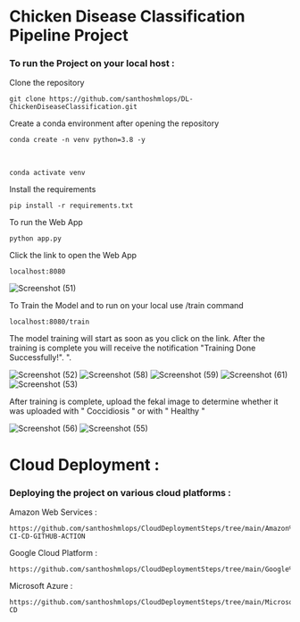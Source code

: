 # Chicken Disease Classification Pipeline Project 

 ### To run the Project on your local host :  

Clone the repository

    git clone https://github.com/santhoshmlops/DL-ChickenDiseaseClassification.git
    
Create a conda environment after opening the repository

    conda create -n venv python=3.8 -y
    
 <br/>
    
    conda activate venv
    
    
Install the requirements

    pip install -r requirements.txt
    
    
To run the Web App 
    
    python app.py
    
    
 Click the link to open the Web App
 
    localhost:8080
    

![Screenshot (51)](https://github.com/santhoshmlops/DL-ChickenDiseaseClassification/assets/133121635/764304a9-dc73-45e7-be28-9dab7e068c01)

To Train the Model and to run on your local use /train command

    localhost:8080/train
    
 The model training will start as soon as you click on the link. After the training is complete you will receive the notification "Training Done Successfully!".  ".

![Screenshot (52)](https://github.com/santhoshmlops/DL-ChickenDiseaseClassification/assets/133121635/f004a294-991e-4785-ac18-e51ba31f64c2)
![Screenshot (58)](https://github.com/santhoshmlops/DL-ChickenDiseaseClassification/assets/133121635/c744907a-d4b0-4392-84fc-5faa0275b553)
![Screenshot (59)](https://github.com/santhoshmlops/DL-ChickenDiseaseClassification/assets/133121635/bfe032b2-4b35-4693-9527-e8a56913250e)
![Screenshot (61)](https://github.com/santhoshmlops/DL-ChickenDiseaseClassification/assets/133121635/c9581b00-d6d5-46a8-bebf-a4ca6610326e)
![Screenshot (53)](https://github.com/santhoshmlops/DL-ChickenDiseaseClassification/assets/133121635/92ce72a6-2285-4c32-b386-165821bb59f0)

After training is complete, upload the fekal image to determine whether it was uploaded with " Coccidiosis " or with " Healthy "

![Screenshot (56)](https://github.com/santhoshmlops/DL-ChickenDiseaseClassification/assets/133121635/b3203399-87e6-4817-92a8-6657db7f988c)
![Screenshot (55)](https://github.com/santhoshmlops/DL-ChickenDiseaseClassification/assets/133121635/ce29afb1-5271-4300-abb1-769bdf4727fa)

# Cloud Deployment :
 ### Deploying the project on various cloud platforms  :
 
Amazon Web Services :

    https://github.com/santhoshmlops/CloudDeploymentSteps/tree/main/Amazon%20Web%20Services/ECR-CI-CD-GITHUB-ACTION

Google Cloud Platform :

    https://github.com/santhoshmlops/CloudDeploymentSteps/tree/main/Google%20Cloud%20Platform/App%20Engine

Microsoft Azure :

    https://github.com/santhoshmlops/CloudDeploymentSteps/tree/main/Microsoft%20Azure/CI-CD

